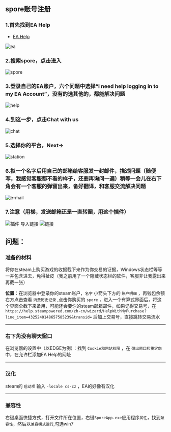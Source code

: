 ## spore账号注册
### 1.首先找到EA Help
- [EA Help](https://help.ea.com/en/help-home/)

![ea](../../../HTML/source/image/questions/EA/2025.01.24%20-%201.png)

### 2.搜索spore，点击进入
![spore](../../../HTML/source/image/questions/EA/2025.01.24%20-%202.png)

### 3.登录自己的EA账户，六个问题中选择“I need help logging in to my EA Account”，没有的选其他的，都能解决问题
![help](../../../HTML/source/image/questions/EA/2025.01.24%20-%203.png)

### 4.到这一步，点击Chat with us
![chat](../../../HTML/source/image/questions/EA/2025.01.24%20-%204.png)

### 5.选择你的平台，Next->
![station](../../../HTML/source/image/questions/EA/2025.01.24%20-%205.png)

### 6.拟一个名字后用自己的邮箱给客服发一封邮件，描述问题（随便写，我感觉客服都不看的样子，还要再询问一遍）稍等一会儿在右下角会有一个客服的弹窗出来，备好翻译，和客服交流解决问题
![e-mail](../../../HTML/source/image/questions/EA/2025.01.24%20-%206.png)

### 7.注意（用梯，发送邮箱还是一直转圈，用这个插件）
![插件](../../../HTML/source/image/questions/EA/2025.01.24%20-%207.png)
导入链接
![链接](../../../HTML/source/image/questions/EA/2025.01.24%20-%208.png)

## 问题：
### 准备的材料
将你在steam上购买游戏的收据截下来作为你交易的证据，Windows状态栏等等一并包含进去，免得扯皮（我之前用了一个隐藏状态栏的软件，客服非让我露出来再截一张）

**位置**：在浏览器中登录你的steam账户，`名字` 小箭头下方的 `账户明细` ，再钱包余额右方点击查看 `消费历史记录` ,点击你购买的 `spore` ，进入一个有算式界面后，将这个界面全截下来备用，可能还会要你的steam邮箱邮件，如果记得交易号，在 `https://help.steampowered.com/zh-cn/wizard/HelpWithMyPurchase?line_item=4325240148657585239&transid=` 后加上交易号，直接跳转交易流水

--- 
### 右下角没有聊天窗口
在浏览器的设置中（以EDGE为例）：找到 `Cookie和网站权限` ，在 `弹出窗口和重定向` 中，在允许栏添加EA Help的网址

---
### 汉化
steam的 `启动项` 输入 `-locale cs-cz` ，EA的好像有汉化

---
### 兼容性
右键桌面快捷方式，打开文件所在位置，右键`SporeApp.exe`应用程序`属性`，找到`兼容性`，然后以`兼容模式运行`,勾选win7